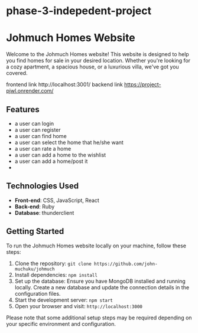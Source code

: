# phase-3-indepedent-project

# Johmuch Homes Website

Welcome to the Johmuch Homes website! This website is designed to help you find homes for sale in your desired location. Whether you're looking for a cozy apartment, a spacious house, or a luxurious villa, we've got you covered.

frontend link http://localhost:3001/
backend link https://project-pjwl.onrender.com/




## Features

- a user can login
- a user can register
- a user can find home 
- a user can select the home that he/she want
- a user can rate a home
- a user can add a home to the wishlist
- a user can add a home/post it
- 
## Technologies Used

- **Front-end**: CSS, JavaScript, React
- **Back-end**: Ruby
- **Database**: thunderclient


## Getting Started

To run the Johmuch Homes website locally on your machine, follow these steps:

1. Clone the repository: `git clone https://github.com/john-muchuku/johmuch`
2. Install dependencies: `npm install`
3. Set up the database: Ensure you have MongoDB installed and running locally. Create a new database and update the connection details in the configuration files.
4. Start the development server: `npm start`
5. Open your browser and visit: `http://localhost:3000`

Please note that some additional setup steps may be required depending on your specific environment and configuration.




